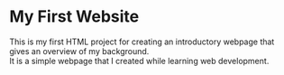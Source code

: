 # My First Website 
This is my first HTML project for creating an introductory webpage that gives an overview of my background.  
It is a simple webpage that I created while learning web development.
